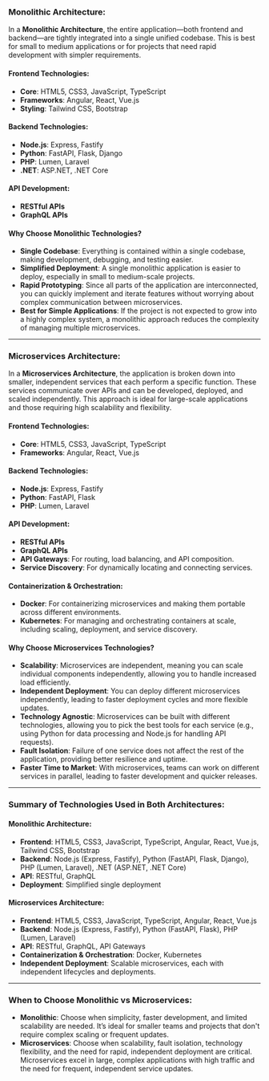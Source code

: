 ### **Monolithic Architecture:**

In a **Monolithic Architecture**, the entire application—both frontend and backend—are tightly integrated into a single unified codebase. This is best for small to medium applications or for projects that need rapid development with simpler requirements.

#### **Frontend Technologies**:

- **Core**: HTML5, CSS3, JavaScript, TypeScript
- **Frameworks**: Angular, React, Vue.js
- **Styling**: Tailwind CSS, Bootstrap

#### **Backend Technologies**:

- **Node.js**: Express, Fastify
- **Python**: FastAPI, Flask, Django
- **PHP**: Lumen, Laravel
- **.NET**: ASP.NET, .NET Core

#### **API Development**:

- **RESTful APIs**
- **GraphQL APIs**

#### **Why Choose Monolithic Technologies?**

- **Single Codebase**: Everything is contained within a single codebase, making development, debugging, and testing easier.
- **Simplified Deployment**: A single monolithic application is easier to deploy, especially in small to medium-scale projects.
- **Rapid Prototyping**: Since all parts of the application are interconnected, you can quickly implement and iterate features without worrying about complex communication between microservices.
- **Best for Simple Applications**: If the project is not expected to grow into a highly complex system, a monolithic approach reduces the complexity of managing multiple microservices.

---

### **Microservices Architecture:**

In a **Microservices Architecture**, the application is broken down into smaller, independent services that each perform a specific function. These services communicate over APIs and can be developed, deployed, and scaled independently. This approach is ideal for large-scale applications and those requiring high scalability and flexibility.

#### **Frontend Technologies**:

- **Core**: HTML5, CSS3, JavaScript, TypeScript
- **Frameworks**: Angular, React, Vue.js

#### **Backend Technologies**:

- **Node.js**: Express, Fastify
- **Python**: FastAPI, Flask
- **PHP**: Lumen, Laravel

#### **API Development**:

- **RESTful APIs**
- **GraphQL APIs**
- **API Gateways**: For routing, load balancing, and API composition.
- **Service Discovery**: For dynamically locating and connecting services.

#### **Containerization & Orchestration**:

- **Docker**: For containerizing microservices and making them portable across different environments.
- **Kubernetes**: For managing and orchestrating containers at scale, including scaling, deployment, and service discovery.

#### **Why Choose Microservices Technologies?**

- **Scalability**: Microservices are independent, meaning you can scale individual components independently, allowing you to handle increased load efficiently.
- **Independent Deployment**: You can deploy different microservices independently, leading to faster deployment cycles and more flexible updates.
- **Technology Agnostic**: Microservices can be built with different technologies, allowing you to pick the best tools for each service (e.g., using Python for data processing and Node.js for handling API requests).
- **Fault Isolation**: Failure of one service does not affect the rest of the application, providing better resilience and uptime.
- **Faster Time to Market**: With microservices, teams can work on different services in parallel, leading to faster development and quicker releases.

---

### **Summary of Technologies Used in Both Architectures:**

#### **Monolithic Architecture**:

- **Frontend**: HTML5, CSS3, JavaScript, TypeScript, Angular, React, Vue.js, Tailwind CSS, Bootstrap
- **Backend**: Node.js (Express, Fastify), Python (FastAPI, Flask, Django), PHP (Lumen, Laravel), .NET (ASP.NET, .NET Core)
- **API**: RESTful, GraphQL
- **Deployment**: Simplified single deployment

#### **Microservices Architecture**:

- **Frontend**: HTML5, CSS3, JavaScript, TypeScript, Angular, React, Vue.js
- **Backend**: Node.js (Express, Fastify), Python (FastAPI, Flask), PHP (Lumen, Laravel)
- **API**: RESTful, GraphQL, API Gateways
- **Containerization & Orchestration**: Docker, Kubernetes
- **Independent Deployment**: Scalable microservices, each with independent lifecycles and deployments.

---

### **When to Choose Monolithic vs Microservices**:

- **Monolithic**: Choose when simplicity, faster development, and limited scalability are needed. It’s ideal for smaller teams and projects that don't require complex scaling or frequent updates.
- **Microservices**: Choose when scalability, fault isolation, technology flexibility, and the need for rapid, independent deployment are critical. Microservices excel in large, complex applications with high traffic and the need for frequent, independent service updates.
